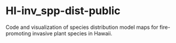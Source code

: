 # HI-inv_spp-dist-public
Code and visualization of species distribution model maps for fire-promoting invasive plant species in Hawaii.

